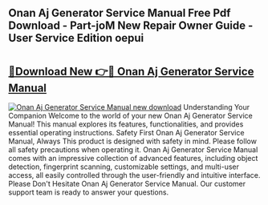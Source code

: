## Onan Aj Generator Service Manual Free Pdf Download - Part-joM New Repair Owner Guide - User Service Edition oepui

# <h2><a href="http://bc79441.oget.top/?id=Onan+Aj+Generator+Service+Manual">🔗Download New 👉🔴 Onan Aj Generator Service Manual</a></h2>

[![Onan Aj Generator Service Manual new download](https://i.imgur.com/5g1atiW.png)](http://bc79441.oget.top/?id=Onan+Aj+Generator+Service+Manual)
Understanding Your Companion Welcome to the world of your new Onan Aj Generator Service Manual! This manual explores its features, functionalities, and provides essential operating instructions. Safety First Onan Aj Generator Service Manual, Always This product is designed with safety in mind. Please follow all safety precautions when operating it. Onan Aj Generator Service Manual comes with an impressive collection of advanced features, including object detection, fingerprint scanning, customizable settings, and multi-user access, all easily controlled through the user-friendly and intuitive interface. Please Don't Hesitate Onan Aj Generator Service Manual. Our customer support team is ready to answer your questions.
